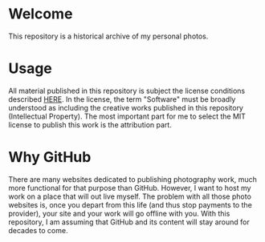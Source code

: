 # Welcome

This repository is a historical archive of my personal photos.

# Usage

All material published in this repository is subject the license conditions described [HERE](/LICENSE). In the license, the term "Software" must be broadly understood as including the creative works published in this repository (Intellectual Property). The most important part for me to select the MIT license  to publish this work is the attribution part.

# Why GitHub

There are many websites dedicated to publishing photography work, much more functional for that purpose than GitHub. However, I want to host my work on a place that will out live myself. The problem with all those photo websites is, once you depart from this life (and thus stop payments to the provider), your site and your work will go offline with you. With this repository, I am assuming that GitHub and its content will stay around for decades to come.
